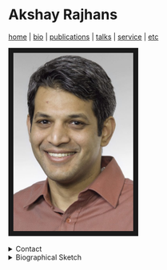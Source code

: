 # Akshay Rajhans
[home](index.html) \| [bio](bio.html) \| [publications](publications.html) \| [talks](talks.html) \| [service](service.html) \| [etc](etc.html)

<a><img src="files/pictures/AkshayPortrait.jpg" 
alt="Akshay Rajhans" width="240" border="10" /></a>

<details> 
<summary> Contact </summary>
  Akshay Rajhans, Ph.D. <br/>
  Lead Research Scientist and Head of the Advanced Research & Technology Office<br/>
  MathWorks <br/>
  arajhans (at) alumni (dot) cmu (dot) edu <br>
</details>

<details>
  <summary>Biographical Sketch</summary>
<br>
Akshay Rajhans is the Lead Research Scientist at MathWorks where he heads the MathWorks Advanced Research & Technology Office. His team's responsibility includes research and technology innovation programs at MathWorks, including MathWorks Research Summits, MathWorks-funded research collaborations, MATLAB and Simuilink Challenge Projects program, patent program, and more. He and his team members represent MathWorks in the research community in various capacities.<br><br>

Dr. Rajhans has a Ph.D. in Electrical and Computer Engineering from Carnegie Mellon University and an M.S. in Electrical Engineering from the University of Pennsylvania. His background centers around Technical Computing and Model-Based Design, often in the application context of intelligent AI-enabled cyber-physical systems.<br><br>

Earlier in his career, Dr. Rajhans worked on development and application engineering of electronic control systems for diesel-engine applications at Cummins. As a research intern at Bosch, he co-invented a model-based approach to non-intrusive load monitoring.<br><br>

<a href="#">top</a>

</details>
<br>
<br>

<!--
  [LinkedIn](https://www.linkedin.com/in/rajhans) \| [Google Scholar](https://scholar.google.com/citations?user=522zploAAAAJ&hl=en&oi=ao) \| [IEEE Author Profile](https://ieeexplore.ieee.org/author/38232718800) \| [ACM Author Profile](https://dl.acm.org/profile/81421602783)



## Contact
Akshay Rajhans, Ph.D. <br/>
Lead Research Scientist and Head of the Advanced Research & Technology Office<br/>
MathWorks <br/>
**Email**: arajhans (at) alumni (dot) cmu (dot) edu <br/>

[LinkedIn](https://www.linkedin.com/in/rajhans) \| [Google Scholar](https://scholar.google.com/citations?user=522zploAAAAJ&hl=en&oi=ao) \| [IEEE Author Profile](https://ieeexplore.ieee.org/author/38232718800) \| [ACM Author Profile](https://dl.acm.org/profile/81421602783)
-->
